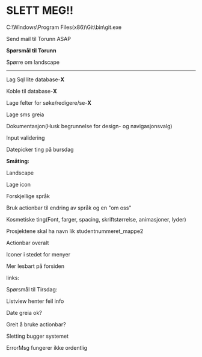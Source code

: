 <h1>SLETT MEG!!</h1>
C:\Windows\Program Files(x86)\Git\bin\git.exe


<p>Send mail til Torunn ASAP</p>

<p><strong>Spørsmål til Torunn</strong></p>
<p>Spørre om landscape</p>
<hr>

<p>Lag Sql lite database-<strong>X</strong></p> 
<p>Koble til database-<strong>X</strong></p>
<p>Lage felter for søke/redigere/se-<strong>X</strong></p>
<p>Lage sms greia</p>
<p>Dokumentasjon(Husk begrunnelse for design- og navigasjonsvalg)</p>
<p>Input validering</p>
<p>Datepicker ting på bursdag</p>

<p><strong>Småting:</strong></p>
<p>Landscape</p>
<p>Lage icon</p>
<p>Forskjellige språk</p>
<p>Bruk actionbar til endring av språk og en "om oss"</p>
<p>Kosmetiske ting(Font, farger, spacing, skriftstørrelse, animasjoner, lyder)</p>
<p>Prosjektene	skal	ha	navn	lik	studentnummeret_mappe2</p>
<p>Actionbar overalt</p>
<p>Iconer i stedet for menyer</p>
<p>Mer lesbart på forsiden</p>
<p>links:</p>


<p>Spørsmål til Tirsdag:</p>
<p>Listview henter feil info</p>
<p>Date greia ok?</p>
<p>Greit å bruke actionbar?</p>
<p>Sletting bugger systemet</p>
<p>ErrorMsg fungerer ikke ordentlig</p>
